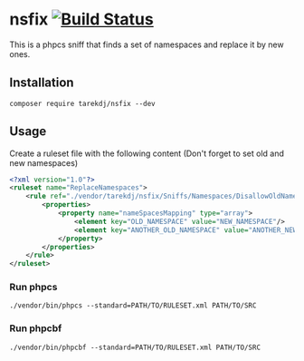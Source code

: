# nsfix [![Build Status](https://travis-ci.com/tarekdj/nsfix.svg?branch=main)](https://travis-ci.com/tarekdj/nsfix)

This is a phpcs sniff that finds a set of namespaces and replace it by new ones.

## Installation

```
composer require tarekdj/nsfix --dev 
```

## Usage

Create a ruleset file with the following content (Don't forget to set old and new namespaces)

```xml
<?xml version="1.0"?>
<ruleset name="ReplaceNamespaces">
    <rule ref="./vendor/tarekdj/nsfix/Sniffs/Namespaces/DisallowOldNamesapceSniff.php">
        <properties>
            <property name="nameSpacesMapping" type="array">
                <element key="OLD_NAMESPACE" value="NEW_NAMESPACE"/>
                <element key="ANOTHER_OLD_NAMESPACE" value="ANOTHER_NEW_NAMESPACE"/>
            </property>
        </properties>
    </rule>
</ruleset>

```

### Run phpcs

```
./vendor/bin/phpcs --standard=PATH/TO/RULESET.xml PATH/TO/SRC 
```

### Run phpcbf

```
./vendor/bin/phpcbf --standard=PATH/TO/RULESET.xml PATH/TO/SRC 
```

